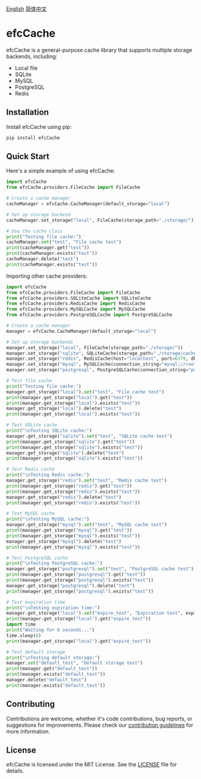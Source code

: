 [English](README.md)
[简体中文](README_ZH.md)

# efcCache

efcCache is a general-purpose cache library that supports multiple storage backends, including:

- Local file
- SQLite
- MySQL
- PostgreSQL
- Redis

## Installation

Install efcCache using pip:

```bash
pip install efcCache
```

## Quick Start

Here's a simple example of using efcCache:

```python
import efcCache
from efcCache.providers.FileCache import FileCache

# Create a cache manager
cacheManager = efcCache.CacheManager(default_storage="local")

# Set up storage backend
cacheManager.set_storage("local", FileCache(storage_path="./storage/"))

# Use the cache class
print("Testing file cache:")
cacheManager.set("test", "File cache test")
print(cacheManager.get("test"))
print(cacheManager.exists("test"))
cacheManager.delete("test")
print(cacheManager.exists("test"))
```

Importing other cache providers:
```python
import efcCache
from efcCache.providers.FileCache import FileCache
from efcCache.providers.SQLiteCache import SQLiteCache
from efcCache.providers.RedisCache import RedisCache
from efcCache.providers.MySQLCache import MySQLCache
from efcCache.providers.PostgreSQLCache import PostgreSQLCache

# Create a cache manager
manager = efcCache.CacheManager(default_storage="local")

# Set up storage backends
manager.set_storage("local", FileCache(storage_path="./storage/"))
manager.set_storage("sqlite", SQLiteCache(storage_path="./storage/cache.db"))
manager.set_storage("redis", RedisCache(host="localhost", port=6379, db=0))
manager.set_storage("mysql", MySQLCache(connection_string="mysql://root:password@localhost:3306/test", table="cache"))
manager.set_storage("postgresql", PostgreSQLCache(connection_string="postgresql://postgres:password@localhost:5432/test", table="cache"))

# Test file cache
print("Testing file cache:")
manager.get_storage("local").set("test", "File cache test")
print(manager.get_storage("local").get("test"))
print(manager.get_storage("local").exists("test"))
manager.get_storage("local").delete("test")
print(manager.get_storage("local").exists("test"))

# Test SQLite cache
print("\nTesting SQLite cache:")
manager.get_storage("sqlite").set("test", "SQLite cache test")
print(manager.get_storage("sqlite").get("test"))
print(manager.get_storage("sqlite").exists("test"))
manager.get_storage("sqlite").delete("test")
print(manager.get_storage("sqlite").exists("test"))

# Test Redis cache
print("\nTesting Redis cache:")
manager.get_storage("redis").set("test", "Redis cache test")
print(manager.get_storage("redis").get("test"))
print(manager.get_storage("redis").exists("test"))
manager.get_storage("redis").delete("test")
print(manager.get_storage("redis").exists("test"))

# Test MySQL cache
print("\nTesting MySQL cache:")
manager.get_storage("mysql").set("test", "MySQL cache test")
print(manager.get_storage("mysql").get("test"))
print(manager.get_storage("mysql").exists("test"))
manager.get_storage("mysql").delete("test")
print(manager.get_storage("mysql").exists("test"))

# Test PostgreSQL cache
print("\nTesting PostgreSQL cache:")
manager.get_storage("postgresql").set("test", "PostgreSQL cache test")
print(manager.get_storage("postgresql").get("test"))
print(manager.get_storage("postgresql").exists("test"))
manager.get_storage("postgresql").delete("test")
print(manager.get_storage("postgresql").exists("test"))

# Test expiration time
print("\nTesting expiration time:")
manager.get_storage("local").set("expire_test", "Expiration test", expire=5)
print(manager.get_storage("local").get("expire_test"))
import time
print("Waiting for 6 seconds...")
time.sleep(6)
print(manager.get_storage("local").get("expire_test"))

# Test default storage
print("\nTesting default storage:")
manager.set("default_test", "Default storage test")
print(manager.get("default_test"))
print(manager.exists("default_test"))
manager.delete("default_test")
print(manager.exists("default_test"))
```

## Contributing

Contributions are welcome, whether it's code contributions, bug reports, or suggestions for improvements. Please check our [contribution guidelines](CONTRIBUTING.md) for more information.

## License

efcCache is licensed under the MIT License. See the [LICENSE](LICENSE) file for details.